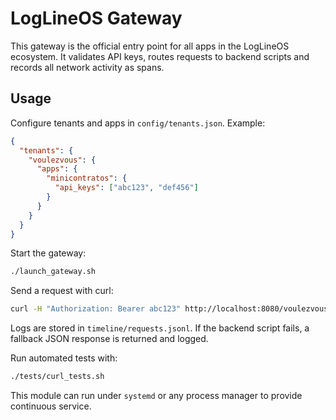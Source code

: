 # LogLineOS Gateway

This gateway is the official entry point for all apps in the LogLineOS ecosystem. It validates API keys, routes requests to backend scripts and records all network activity as spans.

## Usage

Configure tenants and apps in `config/tenants.json`. Example:

```json
{
  "tenants": {
    "voulezvous": {
      "apps": {
        "minicontratos": {
          "api_keys": ["abc123", "def456"]
        }
      }
    }
  }
}
```

Start the gateway:

```bash
./launch_gateway.sh
```

Send a request with curl:

```bash
curl -H "Authorization: Bearer abc123" http://localhost:8080/voulezvous/ping_app
```

Logs are stored in `timeline/requests.jsonl`. If the backend script fails, a fallback JSON response is returned and logged.

Run automated tests with:

```bash
./tests/curl_tests.sh
```

This module can run under `systemd` or any process manager to provide continuous service.
